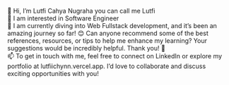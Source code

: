 👋 Hi, I’m Lutfi Cahya Nugraha you can call me Lutfi <br />
👀 I am interested in Software Engineer <br />
🌱 I am currently diving into Web Fullstack development, and it’s been an amazing journey so far! 😊 Can anyone recommend some of the best references, resources, or tips to help me enhance my learning? Your suggestions would be incredibly helpful. Thank you! 🚀 <br />
📫 To get in touch with me, feel free to connect on LinkedIn or explore my portfolio at lutfiichynn.vercel.app. I’d love to collaborate and discuss exciting opportunities with you!

<!--
**halolutfii/halolutfii** is a ✨ _special_ ✨ repository because its `README.md` (this file) appears on your GitHub profile.

Here are some ideas to get you started:

👋 Hi, I’m Lutfi Cahya Nugraha you can call me Lutfi
👀 I am interested in Software Engineer
🌱 I am currently diving into Web Fullstack development, and it’s been an amazing journey so far! 😊 Can anyone recommend some of the best references, resources, or tips to help me enhance my learning? Your suggestions would be incredibly helpful. Thank you! 🚀
📫 To get in touch with me, feel free to connect on LinkedIn or explore my portfolio at lutfiichynn.vercel.app. I’d love to collaborate and discuss exciting opportunities with you!
